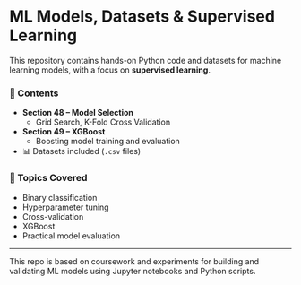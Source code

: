 # ML Models, Datasets & Supervised Learning

This repository contains hands-on Python code and datasets for machine learning models, with a focus on **supervised learning**.

### 📁 Contents

- **Section 48 – Model Selection**
  - Grid Search, K-Fold Cross Validation
- **Section 49 – XGBoost**
  - Boosting model training and evaluation
- 📊 Datasets included (`.csv` files)

### 🧠 Topics Covered

- Binary classification
- Hyperparameter tuning
- Cross-validation
- XGBoost
- Practical model evaluation

---

This repo is based on coursework and experiments for building and validating ML models using Jupyter notebooks and Python scripts.
